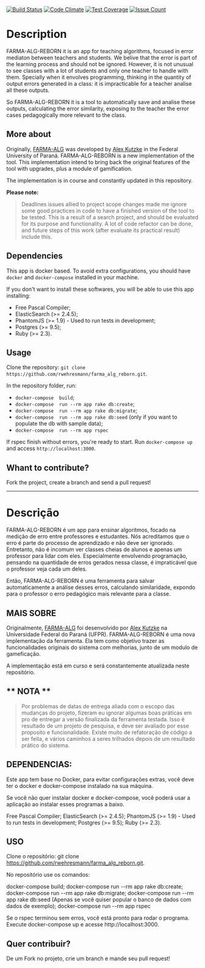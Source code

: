 [![Build Status](https://travis-ci.org/rwehresmann/farma_alg_reborn.svg?branch=master)](https://travis-ci.org/rwehresmann/farma_alg_reborn) [![Code Climate](https://codeclimate.com/github/rwehresmann/farma_alg_reborn/badges/gpa.svg)](https://codeclimate.com/github/rwehresmann/farma_alg_reborn) [![Test Coverage](https://codeclimate.com/github/rwehresmann/farma_alg_reborn/badges/coverage.svg)](https://codeclimate.com/github/rwehresmann/farma_alg_reborn/coverage) [![Issue Count](https://codeclimate.com/github/rwehresmann/farma_alg_reborn/badges/issue_count.svg)](https://codeclimate.com/github/rwehresmann/farma_alg_reborn)

# Description

FARMA-ALG-REBORN it is an app for teaching algorithms, focused in error mediaton between teachers and students. 
We belive that the error is part of the learning process and should not be ignored. However, it is not unusual to see classes with a lot of students and only one teacher to handle with them. Specially when it envolves programming, thinking in the quantity of output errors generated in a class: it is impracticable for a teacher analise all these outputs.

So FARMA-ALG-REBORN it is a tool to automatically save and analise these outputs, calculating the error similarity, exposing to the teacher the error cases pedagogically more relevant to the class. 

## More about

Originally, [FARMA-ALG](https://github.com/alexkutzke/farma_alg) was developed by [Alex Kutzke](https://github.com/alexkutzke) in the Federal University of Paraná. FARMA-ALG-REBORN is a new implementation of the tool. This implementation intend to bring back the original features of the tool with upgrades, plus a module of gamification. 

The implementation is in course and constantly updated in this repository. 

**Please note:** 

> Deadlines issues allied to project scope changes made me ignore some good practices in code to have a finished version of the tool to be tested. This is a result of a search project, and should be evaluated for its purpose and functionality. A lot of code refactor can be done, and future steps of this work (after evaluate its practical result) include this. 

## Dependencies

This app is docker based. To avoid extra configurations, you should have `docker` and `docker-compose` installed in your machine.

If you don't want to install these softwares, you will be able to use this app installing:
  * Free Pascal Compiler;
  * ElasticSearch (>= 2.4.5);
  * PhantomJS (>= 1.9) - Used to run tests in development;
  * Postgres (>= 9.5);
  * Ruby (>= 2.3).

## Usage

Clone the repository: `git clone https://github.com/rwehresmann/farma_alg_reborn.git`. 

In the repository folder, run:
* `docker-compose  build`;
* `docker-compose  run --rm app rake db:create`;
* `docker-compose  run --rm app rake db:migrate`;
* `docker-compose  run --rm app rake db:seed` (only if you want to populate the db with sample data);
* `docker-compose  run --rm app rspec`

If rspec finish without errors, you're ready to start. Run `docker-compose up` and access `http://localhost:3000`.

## Whant to contribute?

Fork the project, create a branch and send a pull request!

------------------------------------------------------------------------------------------------------------------------

# Descrição

FARMA-ALG-REBORN é um app para ensinar algoritmos, focado na medição de erro entre professores e estudantes. Nós acreditamos que o erro é parte do processo de aprendizado e não deve ser ignorado. Entretanto, não é incomum ver classes cheias de alunos e apenas um professor para lidar com eles. Especialmente envolvendo programação, pensando na quantidade de erros gerados nessa classe, é impraticável que o professor veja cada um deles.

Então, FARMA-ALG-REBORN é uma ferramenta para salvar automaticamente a análise desses erros, calculando similaridade, expondo para o professor o erro pedagógico mais relevante para a classe.

## MAIS SOBRE

Originalmente, [FARMA-ALG](https://github.com/alexkutzke/farma_alg) foi desenvolvido por [Alex Kutzke](https://github.com/alexkutzke) na Universidade Federal do Paraná (UFPR). FARMA-ALG-REBORN é uma nova implementação da ferramenta. Ela tem como objetivo trazer as funcionalidades originais do sistema com melhorias, junto de um modulo de gameficação.

A implementação está em curso e será constantemente atualizada neste repositório.

## ** NOTA **
 > Por problemas de datas de entrega aliada com o escopo das mudanças do projeto, fizeram eu ignorar algumas boas práticas em pro de entregar a versão finalizada da ferramenta testada. Isso é resultado de um projeto de pesquisa, e deve ser avaliado por esse proposito e funcionalidade. Existe muito de refatoração de código a ser feita, e vários caminhos a seres trilhados depois de um resultado prático do sistema.

## DEPENDENCIAS:

Este app tem base no Docker, para evitar configurações extras, você deve ter o docker e docker-compose instalado na sua máquina.

Se você não quer instalar docker e docker-compose, você poderá usar a aplicação ao instalar esses programas a baixo.

Free Pascal Compiler;
ElasticSearch (>= 2.4.5);
PhantomJS (>= 1.9) - Used to run tests in development;
Postgres (>= 9.5);
Ruby (>= 2.3).

## USO

Clone o repositório: git clone https://github.com/rwehresmann/farma_alg_reborn.git.

No repositório use os comandos:

docker-compose build;
docker-compose run --rm app rake db:create;
docker-compose run --rm app rake db:migrate;
docker-compose run --rm app rake db:seed (Apenas se você quiser popular o banco de dados com dados de exemplo);
docker-compose run --rm app rspec

Se o rspec terminou sem erros, você está pronto para rodar o programa. Execute docker-compose up e acesse http://localhost:3000.

## Quer contribuir?

De um Fork no projeto, crie um branch e mande seu pull request!


